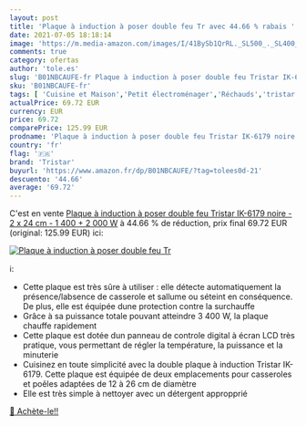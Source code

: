 ```yaml
---
layout: post
title: 'Plaque à induction à poser double feu Tr avec 44.66 % rabais '
date: 2021-07-05 18:18:14
image: 'https://m.media-amazon.com/images/I/41BySb1QrRL._SL500_._SL400_.jpg'
comments: true
category: ofertas
author: 'tole.es'
slug: 'B01NBCAUFE-fr Plaque à induction à poser double feu Tristar IK-6179...'
sku: 'B01NBCAUFE-fr'
tags: [ 'Cuisine et Maison','Petit électroménager','Réchauds','tristar','Électroménager spécialisé', ]
actualPrice: 69.72 EUR
currency: EUR
price: 69.72
comparePrice: 125.99 EUR
prodname: 'Plaque à induction à poser double feu Tristar IK-6179 noire - 2 x 24 cm - 1 400 + 2 000 W'
country: 'fr'
flag: '🇫🇷'
brand: 'Tristar'
buyurl: 'https://www.amazon.fr/dp/B01NBCAUFE/?tag=tolees0d-21'
descuento: '44.66'
average: '69.72'
---
```


C'est en vente [Plaque à induction à poser double feu Tristar IK-6179 noire - 2 x 24 cm - 1 400 + 2 000 W](https://www.amazon.fr/dp/B01NBCAUFE/?tag=tolees0d-21)  à  44.66 % de réduction, prix final  69.72 EUR (original: 125.99 EUR) ici:

[![Plaque à induction à poser double feu Tr](https://m.media-amazon.com/images/I/41BySb1QrRL._SL500_._SL400_.jpg)](https://www.amazon.fr/dp/B01NBCAUFE/?tag=tolees0d-21)

ℹ️:

- Cette plaque est très sûre à utiliser : elle détecte automatiquement la présence/labsence de casserole et sallume ou séteint en conséquence. De plus, elle est équipée dune protection contre la surchauffe
- Grâce à sa puissance totale pouvant atteindre 3 400 W, la plaque chauffe rapidement
- Cette plaque est dotée dun panneau de controle digital à écran LCD très pratique, vous permettant de régler la température, la puissance et la minuterie
- Cuisinez en toute simplicité avec la double plaque à induction Tristar IK-6179. Cette plaque est équipée de deux emplacements pour casseroles et poêles adaptées de 12 à 26 cm de diamètre
- Elle est très simple à nettoyer avec un détergent appropprié

[🛒 Achète-le!!](https://www.amazon.fr/dp/B01NBCAUFE/?tag=tolees0d-21)
